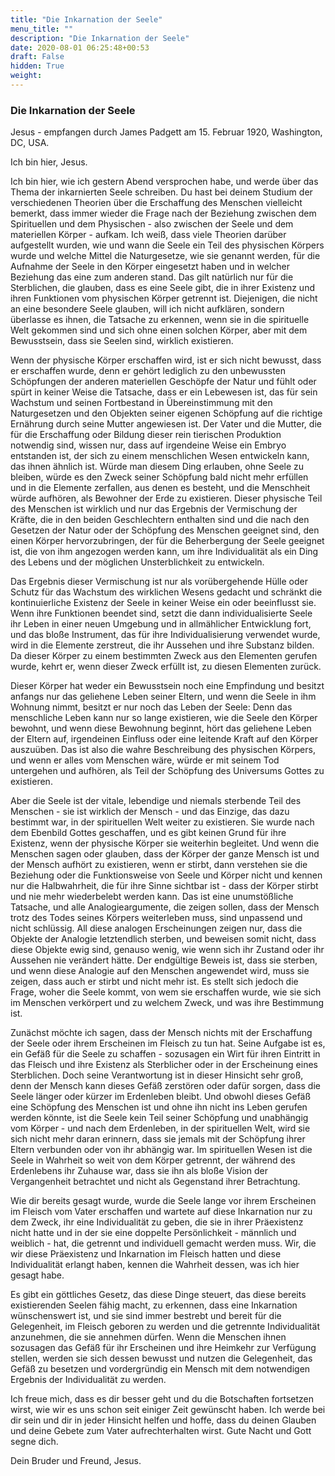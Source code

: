 ```yaml
---
title: "Die Inkarnation der Seele"
menu_title: ""
description: "Die Inkarnation der Seele"
date: 2020-08-01 06:25:48+00:53
draft: False
hidden: True
weight:
---
```

### Die Inkarnation der Seele

Jesus - empfangen durch James Padgett am 15. Februar 1920, Washington, DC, USA.

Ich bin hier, Jesus.

Ich bin hier, wie ich gestern Abend versprochen habe, und werde über das Thema der inkarnierten Seele schreiben. Du hast bei deinem Studium der verschiedenen Theorien über die Erschaffung des Menschen vielleicht bemerkt, dass immer wieder die Frage nach der Beziehung zwischen dem Spirituellen und dem Physischen - also zwischen der Seele und dem materiellen Körper - aufkam. Ich weiß, dass viele Theorien darüber aufgestellt wurden, wie und wann die Seele ein Teil des physischen Körpers wurde und welche Mittel die Naturgesetze, wie sie genannt werden, für die Aufnahme der Seele in den Körper eingesetzt haben und in welcher Beziehung das eine zum anderen stand. Das gilt natürlich nur für die Sterblichen, die glauben, dass es eine Seele gibt, die in ihrer Existenz und ihren Funktionen vom physischen Körper getrennt ist. Diejenigen, die nicht an eine besondere Seele glauben, will ich nicht aufklären, sondern überlasse es ihnen, die Tatsache zu erkennen, wenn sie in die spirituelle Welt gekommen sind und sich ohne einen solchen Körper, aber mit dem Bewusstsein, dass sie Seelen sind, wirklich existieren.

Wenn der physische Körper erschaffen wird, ist er sich nicht bewusst, dass er erschaffen wurde, denn er gehört lediglich zu den unbewussten Schöpfungen der anderen materiellen Geschöpfe der Natur und fühlt oder spürt in keiner Weise die Tatsache, dass er ein Lebewesen ist, das für sein Wachstum und seinen Fortbestand in Übereinstimmung mit den Naturgesetzen und den Objekten seiner eigenen Schöpfung auf die richtige Ernährung durch seine Mutter angewiesen ist. Der Vater und die Mutter, die für die Erschaffung oder Bildung dieser rein tierischen Produktion notwendig sind, wissen nur, dass auf irgendeine Weise ein Embryo entstanden ist, der sich zu einem menschlichen Wesen entwickeln kann, das ihnen ähnlich ist. Würde man diesem Ding erlauben, ohne Seele zu bleiben, würde es den Zweck seiner Schöpfung bald nicht mehr erfüllen und in die Elemente zerfallen, aus denen es besteht, und die Menschheit würde aufhören, als Bewohner der Erde zu existieren. Dieser physische Teil des Menschen ist wirklich und nur das Ergebnis der Vermischung der Kräfte, die in den beiden Geschlechtern enthalten sind und die nach den Gesetzen der Natur oder der Schöpfung des Menschen geeignet sind, den einen Körper hervorzubringen, der für die Beherbergung der Seele geeignet ist, die von ihm angezogen werden kann, um ihre Individualität als ein Ding des Lebens und der möglichen Unsterblichkeit zu entwickeln.

Das Ergebnis dieser Vermischung ist nur als vorübergehende Hülle oder Schutz für das Wachstum des wirklichen Wesens gedacht und schränkt die kontinuierliche Existenz der Seele in keiner Weise ein oder beeinflusst sie. Wenn ihre Funktionen beendet sind, setzt die dann individualisierte Seele ihr Leben in einer neuen Umgebung und in allmählicher Entwicklung fort, und das bloße Instrument, das für ihre Individualisierung verwendet wurde, wird in die Elemente zerstreut, die ihr Aussehen und ihre Substanz bilden. Da dieser Körper zu einem bestimmten Zweck aus den Elementen gerufen wurde, kehrt er, wenn dieser Zweck erfüllt ist, zu diesen Elementen zurück.

Dieser Körper hat weder ein Bewusstsein noch eine Empfindung und besitzt anfangs nur das geliehene Leben seiner Eltern, und wenn die Seele in ihm Wohnung nimmt, besitzt er nur noch das Leben der Seele: Denn das menschliche Leben kann nur so lange existieren, wie die Seele den Körper bewohnt, und wenn diese Bewohnung beginnt, hört das geliehene Leben der Eltern auf, irgendeinen Einfluss oder eine leitende Kraft auf den Körper auszuüben. Das ist also die wahre Beschreibung des physischen Körpers, und wenn er alles vom Menschen wäre, würde er mit seinem Tod untergehen und aufhören, als Teil der Schöpfung des Universums Gottes zu existieren.

Aber die Seele ist der vitale, lebendige und niemals sterbende Teil des Menschen - sie ist wirklich der Mensch - und das Einzige, das dazu bestimmt war, in der spirituellen Welt weiter zu existieren. Sie wurde nach dem Ebenbild Gottes geschaffen, und es gibt keinen Grund für ihre Existenz, wenn der physische Körper sie weiterhin begleitet. Und wenn die Menschen sagen oder glauben, dass der Körper der ganze Mensch ist und der Mensch aufhört zu existieren, wenn er stirbt, dann verstehen sie die Beziehung oder die Funktionsweise von Seele und Körper nicht und kennen nur die Halbwahrheit, die für ihre Sinne sichtbar ist - dass der Körper stirbt und nie mehr wiederbelebt werden kann. Das ist eine unumstößliche Tatsache, und alle Analogieargumente, die zeigen sollen, dass der Mensch trotz des Todes seines Körpers weiterleben muss, sind unpassend und nicht schlüssig. All diese analogen Erscheinungen zeigen nur, dass die Objekte der Analogie letztendlich sterben, und beweisen somit nicht, dass diese Objekte ewig sind, genauso wenig, wie wenn sich ihr Zustand oder ihr Aussehen nie verändert hätte. Der endgültige Beweis ist, dass sie sterben, und wenn diese Analogie auf den Menschen angewendet wird, muss sie zeigen, dass auch er stirbt und nicht mehr ist. Es stellt sich jedoch die Frage, woher die Seele kommt, von wem sie erschaffen wurde, wie sie sich im Menschen verkörpert und zu welchem Zweck, und was ihre Bestimmung ist.

Zunächst möchte ich sagen, dass der Mensch nichts mit der Erschaffung der Seele oder ihrem Erscheinen im Fleisch zu tun hat. Seine Aufgabe ist es, ein Gefäß für die Seele zu schaffen - sozusagen ein Wirt für ihren Eintritt in das Fleisch und ihre Existenz als Sterblicher oder in der Erscheinung eines Sterblichen. Doch seine Verantwortung ist in dieser Hinsicht sehr groß, denn der Mensch kann dieses Gefäß zerstören oder dafür sorgen, dass die Seele länger oder kürzer im Erdenleben bleibt. Und obwohl dieses Gefäß eine Schöpfung des Menschen ist und ohne ihn nicht ins Leben gerufen werden könnte, ist die Seele kein Teil seiner Schöpfung und unabhängig vom Körper - und nach dem Erdenleben, in der spirituellen Welt, wird sie sich nicht mehr daran erinnern, dass sie jemals mit der Schöpfung ihrer Eltern verbunden oder von ihr abhängig war. Im spirituellen Wesen ist die Seele in Wahrheit so weit von dem Körper getrennt, der während des Erdenlebens ihr Zuhause war, dass sie ihn als bloße Vision der Vergangenheit betrachtet und nicht als Gegenstand ihrer Betrachtung.

Wie dir bereits gesagt wurde, wurde die Seele lange vor ihrem Erscheinen im Fleisch vom Vater erschaffen und wartete auf diese Inkarnation nur zu dem Zweck, ihr eine Individualität zu geben, die sie in ihrer Präexistenz nicht hatte und in der sie eine doppelte Persönlichkeit - männlich und weiblich - hat, die getrennt und individuell gemacht werden muss. Wir, die wir diese Präexistenz und Inkarnation im Fleisch hatten und diese Individualität erlangt haben, kennen die Wahrheit dessen, was ich hier gesagt habe.

Es gibt ein göttliches Gesetz, das diese Dinge steuert, das diese bereits existierenden Seelen fähig macht, zu erkennen, dass eine Inkarnation wünschenswert ist, und sie sind immer bestrebt und bereit für die Gelegenheit, im Fleisch geboren zu werden und die getrennte Individualität anzunehmen, die sie annehmen dürfen. Wenn die Menschen ihnen sozusagen das Gefäß für ihr Erscheinen und ihre Heimkehr zur Verfügung stellen, werden sie sich dessen bewusst und nutzen die Gelegenheit, das Gefäß zu besetzen und vordergründig ein Mensch mit dem notwendigen Ergebnis der Individualität zu werden.

Ich freue mich, dass es dir besser geht und du die Botschaften fortsetzen wirst, wie wir es uns schon seit einiger Zeit gewünscht haben. Ich werde bei dir sein und dir in jeder Hinsicht helfen und hoffe, dass du deinen Glauben und deine Gebete zum Vater aufrechterhalten wirst. Gute Nacht und Gott segne dich.

Dein Bruder und Freund, Jesus.
